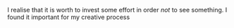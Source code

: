 I realise that it is worth to invest some effort in order *not* to see
something. I found it important for my creative process
